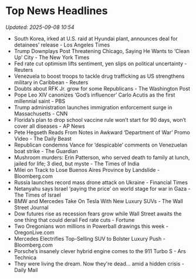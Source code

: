 # Top News Headlines

_Updated: 2025-09-08 10:54_

- South Korea, irked at U.S. raid at Hyundai plant, announces deal for detainees’ release - Los Angeles Times
- Trump Downplays Post Threatening Chicago, Saying He Wants to ‘Clean Up’ City - The New York Times
- Fed rate cut optimism lifts sentiment, yen slips on political uncertainty - Reuters
- Venezuela to boost troops to tackle drug trafficking as US strengthens military in Caribbean - Reuters
- Doubts about RFK Jr. grow for some Republicans - The Washington Post
- Pope Leo XIV canonizes ‘God’s influencer’ Carlo Acutis as the first millennial saint - PBS
- Trump administration launches immigration enforcement surge in Massachusetts - CNN
- Florida’s plan to drop school vaccine rule won’t start for 90 days, won’t cover all diseases - AP News
- Pete Hegseth Reads From Notes in Awkward ‘Department of War’ Promo Video - The Daily Beast
- Republican condemns Vance for ‘despicable’ comments on Venezuelan boat strike - The Guardian
- Mushroom murders: Erin Patterson, who served death to family at lunch, jailed for life; 3 died, but myste - The Times of India
- Milei on Track to Lose Buenos Aires Province by Landslide - Bloomberg.com
- Russia launches record mass drone attack on Ukraine - Financial Times
- Netanyahu says Israel ‘paying the price’ on world stage for war in Gaza - The Times of Israel
- BMW and Mercedes Take On Tesla With New Luxury SUVs - The Wall Street Journal
- Dow futures rise as recession fears grow while Wall Street awaits the one thing that could derail Fed rate cuts - Fortune
- Two Oregonians won millions in Powerball drawings this week - OregonLive.com
- Mercedes Electrifies Top-Selling SUV to Bolster Luxury Push - Bloomberg.com
- Porsche’s insanely clever hybrid engine comes to the 911 Turbo S - Ars Technica
- They were living the dream. Now they're dead... amid a hidden crisis - Daily Mail